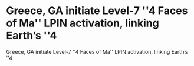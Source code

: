 # Greece, GA initiate Level-7 ''4 Faces of Ma'' LPIN activation, linking Earth’s ''4

Greece, GA initiate Level-7 ''4 Faces of Ma'' LPIN activation, linking Earth’s ''4